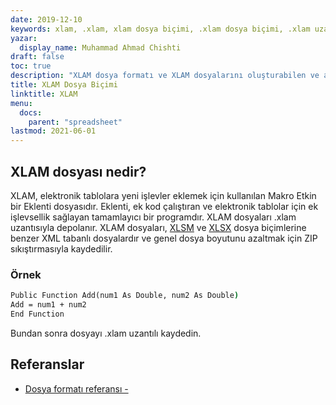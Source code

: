 ```yaml
---
date: 2019-12-10
keywords: xlam, .xlam, xlam dosya biçimi, .xlam dosya biçimi, .xlam uzantısı
yazar:
  display_name: Muhammad Ahmad Chishti
draft: false
toc: true
description: "XLAM dosya formatı ve XLAM dosyalarını oluşturabilen ve açabilen API'ler hakkında bilgi edinin."
title: XLAM Dosya Biçimi
linktitle: XLAM
menu:
  docs:
    parent: "spreadsheet"
lastmod: 2021-06-01
---
```


## XLAM dosyası nedir? ##

XLAM, elektronik tablolara yeni işlevler eklemek için kullanılan Makro Etkin bir Eklenti dosyasıdır. Eklenti, ek kod çalıştıran ve elektronik tablolar için ek işlevsellik sağlayan tamamlayıcı bir programdır. XLAM dosyaları .xlam uzantısıyla depolanır. XLAM dosyaları, [XLSM](/tr/spreadsheet/xlsm/) ve [XLSX](/tr/spreadsheet/xlsx/) dosya biçimlerine benzer XML tabanlı dosyalardır ve genel dosya boyutunu azaltmak için ZIP sıkıştırmasıyla kaydedilir.

### Örnek ###

```cmd
Public Function Add(num1 As Double, num2 As Double)
Add = num1 + num2
End Function
```

Bundan sonra dosyayı .xlam uzantılı kaydedin.

## Referanslar ##

- [Dosya formatı referansı -](https://learn.microsoft.com/en-us/deployoffice/compat/office-file-format-reference)

